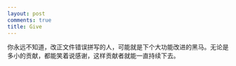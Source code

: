 ```yaml
---
layout: post
comments: true
title: Give
---
```




你永远不知道，改正文件错误拼写的人，可能就是下个大功能改进的黑马。无论是多小的贡献，都能笑着说感谢，这样贡献者就能一直持续下去。

